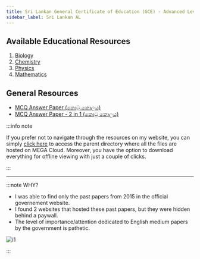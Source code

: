 ```yaml
---
title: Sri Lankan General Certificate of Education (GCE) - Advanced Level
sidebar_label: Sri Lankan AL
---
```


## Available Educational Resources

1. [Biology](biology)
2. [Chemistry](chemistry)
3. [Physics](physics)
4. [Mathematics](mathematics)

## General Resources

- [MCQ Answer Paper (කොටු කොලය)](https://mega.nz/file/sjRwiTwZ#aD4Z37ltF3NJwm3DMZOTCEjHkEkq0wFsjLL-Wn2xdsI)
- [MCQ Answer Paper - 2 in 1 (කොටු කොලය)](https://mega.nz/file/0vARDLbA#L2280mQkIEhbtFbh8A127qWsq-gLfsUBtgQhE1ch_qs)

:::info note

If you prefer not to navigate through the resources on my website, you can simply [click here](https://mega.nz/folder/IyB3yJaD#4WHgO-lEkZQn7mx6tNFugg) to access the parent directory where all the files are hosted on MEGA Cloud. Moreover, you have the option to download everything for offline viewing with just a couple of clicks.

:::

---

:::note WHY?

- I was able to find only the past papers from 2015 in the official governement website.
- I found 2 websites that hosted these past papers, but they were hidden behind a paywall.
- The level of importance/attention dedicated to English medium papers by the government is pathetic.

![i1](https://quotefancy.com/media/wallpaper/1600x900/1425502-Aaron-Swartz-Quote-Information-is-power-But-like-all-power-there.jpg)

:::
